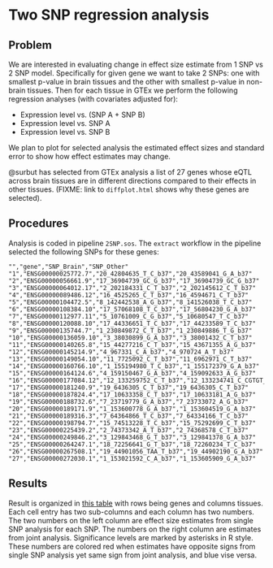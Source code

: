 # Two SNP regression analysis
## Problem
We are interested in evaluating change in effect size estimate from
1 SNP vs 2 SNP model. Specifically for given gene we want to take 2 SNPs:
one with smallest p-value in brain tissues and the other with smallest p-value in non-brain tissues. 
Then for each tissue in GTEx we perform the following regression analyses (with covariates adjusted for):

* Expression level vs. (SNP A + SNP B)
* Expression level vs. SNP A
* Expression level vs. SNP B

We plan to plot for selected analysis the estimated effect sizes and standard error to
show how effect estimates may change.

@surbut has selected from GTEx analysis a list of 27 genes 
whose eQTL across brain tissues are in different directions
compared to their effects in other tissues. (FIXME: 
link to `diffplot.html` shows why these genes are selected).

## Procedures
Analysis is coded in pipeline `2SNP.sos`. The `extract` workflow in the pipeline
selected the following SNPs for these genes:
```
"","gene","SNP_Brain","SNP_Other"
"1","ENSG00000025772.7","20_42804635_T_C_b37","20_43589041_G_A_b37"
"2","ENSG00000056661.9","17_36904739_GC_G_b37","17_36904739_GC_G_b37"
"3","ENSG00000064012.17","2_202184331_C_T_b37","2_202145612_C_T_b37"
"4","ENSG00000089486.12","16_4525265_C_T_b37","16_4594671_C_T_b37"
"5","ENSG00000104472.5","8_142442538_A_G_b37","8_141526038_T_C_b37"
"6","ENSG00000108384.10","17_57068108_T_C_b37","17_56804230_G_A_b37"
"7","ENSG00000112977.11","5_10761009_C_G_b37","5_10680547_T_C_b37"
"8","ENSG00000120088.10","17_44336651_T_C_b37","17_44233589_T_C_b37"
"9","ENSG00000135744.7","1_230849872_C_T_b37","1_230849886_T_G_b37"
"10","ENSG00000136059.10","3_38030899_G_A_b37","3_38001432_C_T_b37"
"11","ENSG00000140265.8","15_44277216_C_T_b37","15_43671355_A_G_b37"
"12","ENSG00000145214.9","4_967331_C_A_b37","4_970724_A_T_b37"
"13","ENSG00000149054.10","11_7725092_C_T_b37","11_6962971_C_T_b37"
"14","ENSG00000160766.10","1_155194980_T_C_b37","1_155172379_G_A_b37"
"15","ENSG00000164124.6","4_159150467_G_A_b37","4_159092633_A_G_b37"
"16","ENSG00000177084.12","12_133259752_C_T_b37","12_133234741_C_CGTGT_b37"
"17","ENSG00000181240.9","19_6436305_C_T_b37","19_6436305_C_T_b37"
"18","ENSG00000187824.4","17_10633358_C_T_b37","17_10633181_A_G_b37"
"19","ENSG00000188732.6","7_23719779_G_A_b37","7_23733072_A_G_b37"
"20","ENSG00000189171.9","1_153600778_G_A_b37","1_153604519_G_A_b37"
"21","ENSG00000189316.3","7_64364866_T_C_b37","7_64334166_T_C_b37"
"22","ENSG00000198794.7","15_74513228_T_C_b37","15_75292699_C_T_b37"
"23","ENSG00000225439.2","2_74373342_A_T_b37","2_74368578_C_T_b37"
"24","ENSG00000249846.2","3_129843468_G_T_b37","3_129841378_G_A_b37"
"25","ENSG00000264247.1","18_72256641_G_T_b37","18_72260234_T_C_b37"
"26","ENSG00000267508.1","19_44901056_TAA_T_b37","19_44902190_G_A_b37"
"27","ENSG00000272030.1","1_153021592_C_A_b37","1_153605909_G_A_b37"
```

## Results
Result is organized in [this table](http://surbut.github.io/gtexresults_matrixash/TwoSNP) 
with rows being genes and columns tissues.
Each cell entry has two sub-columns and each column has two numbers. The two
numbers on the left column are effect size estimates from single SNP analysis for each SNP. 
The numbers on the right column are estimates from joint analysis. Significance levels are
marked by asterisks in R style. These numbers are colored red when estimates have opposite signs 
from single SNP analysis yet same sign from joint analysis, and blue vise versa.
